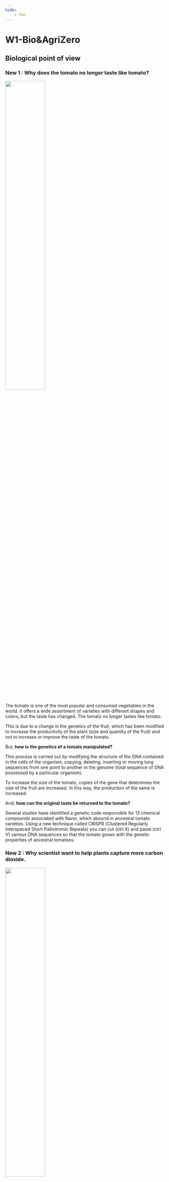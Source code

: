 ```yaml
---
hide:
    - toc
---
```


# W1-Bio&AgriZero
## Biological point of view 

### **New 1 : Why does the tomato no longer taste like tomato?**

<img src="https://junebascaran.github.io/MDEF/images/Bio%26AgriZero/NEW.jpg" width=50% height=50%> 


The tomato is one of the most popular and consumed vegetables in the world. It offers a wide assortment of varieties with different shapes and colors, but the taste has changed. The tomato no longer tastes like tomato.

This is due to a change in the genetics of the fruit, which has been modified to increase the productivity of the plant (size and quantity of the fruit) and not to increase or improve the taste of the tomato.

But, **how is the genetics of a tomato manipulated?**

This process is carried out by modifying the structure of the DNA contained in the cells of the organism, copying, deleting, inserting or moving long sequences from one point to another in the genome (total sequence of DNA possessed by a particular organism).

To increase the size of the tomato, copies of the gene that determines the size of the fruit are increased. In this way, the production of the same is increased.

And, **how can the original taste be returned to the tomato?**

Several studies have identified a genetic code responsible for 13 chemical compounds associated with flavor, which abound in ancestral tomato varieties. Using a new technique called CRISPR (Clustered Regularly Interspaced Short Palindromic Repeats) you can cut (ctrl X) and paste (ctrl V) various DNA sequences so that the tomato grows with the genetic properties of ancestral tomatoes. 

### **New 2 : Why scientist want to help plants capture more carbon dioxide.**

<img src="https://junebascaran.github.io/MDEF/images/Bio%26AgriZero/CO2.png" width=50% height=50%> 

The most effective and amazing carbon removal technology is photosynthesis. 

Plants use sunlight as energy and they pull carbon dioxide out of the atmosphere, they turn it into a carbon fuel and that’s how they grow. 

The 40% of that carbon fuel, they send down to their roots. They’re leaking it out in a very strategic way to soil microorganisms. Plants are feeding soil microorganisms carbon, and the soil microorganisms are bringing plants mineral nutrients. In the process of all that, those soil microorganisms make a carbon glue out of that carbon fuel and they make habitat in the soil. They make little pockets in the soil  to control the flow of air and water. That’s one of the ways that carbon gets fixed in the soil. 

In other words, soil has the unique ability to sequester carbon dioxide out of the atmosphere. Soil, plants and climate are connected. If we don’t have a living plant, we’re going to have more evaporation. What we want is transpiration, when the moisture leaves through the plant increases humidity and, consequently, we have more rain. 

We should take advantage of the regenerative capacity of the soil. 

## Pictures of week's experience


<img src="https://junebascaran.github.io/MDEF/images/Bio%26AgriZero/IMG-0720.jpg" width=30% height=30%> 

<img src="https://junebascaran.github.io/MDEF/images/Bio%26AgriZero/IMG-0736.jpg" width=50% height=50%> 

<img src="https://junebascaran.github.io/MDEF/images/Bio%26AgriZero/IMG-0750.jpg" width=50% height=50%> 

<img src="https://junebascaran.github.io/MDEF/images/Bio%26AgriZero/IMG-0752.jpg" width=50% height=50%> 

<img src="https://junebascaran.github.io/MDEF/images/Bio%26AgriZero/IMG-0865.jpg" width=50% height=50%> 

<img src="https://junebascaran.github.io/MDEF/images/Bio%26AgriZero/IMG-0885.jpg" width=50% height=50%> 